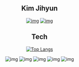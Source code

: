<div align=center>
  
## Kim Jihyun
  
  [![img](https://img.shields.io/badge/Blog-181717?style=flat-round&logo=Github&logoColor=white)](https://velog.io/@zo_meong)
  [![img](https://img.shields.io/badge/Gmail-D14836?style=flat-round&logo=gmail&logoColor=white)](legojhk@gmail.com) 
  
  ## Tech

  [![Top Langs](https://github-readme-stats.vercel.app/api/top-langs/?username=zomeong)](https://github.com/anuraghazra/github-readme-stats)

  ![img](https://camo.githubusercontent.com/23662c17d4270ebfd736065d4f21698f8cab90bd4f288a0b479bf6f4d009c3fd/68747470733a2f2f696d672e736869656c64732e696f2f62616467652f2d432b2b2d696e666f726d6174696f6e616c3f6c6f676f3d43253242253242)
  ![img](https://camo.githubusercontent.com/1ec2aec974985eb39caa286952b54a8f8401948dba21ab975ec62b9411dddeca/68747470733a2f2f696d672e736869656c64732e696f2f62616467652f2d4a6176612d6f72616e67653f6c6f676f3d4a617661)
  ![img](https://camo.githubusercontent.com/2d9268e85f3ec3cc97f5288b7deec43c3913ad60a366b765dd62cd3d4abb0c5d/68747470733a2f2f696d672e736869656c64732e696f2f62616467652f2d537072696e672d677265656e3f6c6f676f3d737072696e67)
  ![img](https://camo.githubusercontent.com/30fc974436f94a5ceb4caef93e7ac754b626a0b68d4ec8842fb0aa8d5599443d/68747470733a2f2f696d672e736869656c64732e696f2f62616467652f2d537072696e6720426f6f742d677265656e3f6c6f676f3d737072696e67626f6f74)
  ![img](https://img.shields.io/badge/MySQL-00000F?style=for-the-badge&logo=mysql&logoColor=white)
</div>
